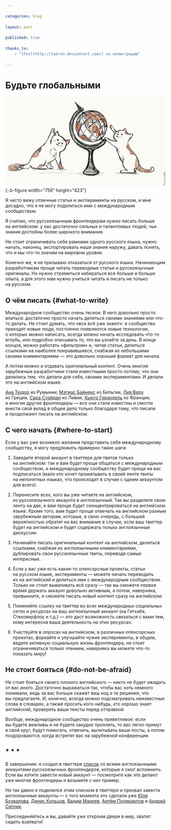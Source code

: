 ```yaml
---

categories: blog

layout: post

published: true

thanks_to:
    - "[Fev](http://taerin.deviantart.com/) за иллюстрацию"

---
```


# Будьте глобальными

![Котики мыслят глобально](/pictures/be-global.jpg){:.b-figure width="756" height="423"}

Я часто вижу отличные статьи и эксперименты на русском, и мне досадно, что я не могу поделиться ими с международным сообществом.

Я считаю, что русскоязычным фронтендерам нужно писать больше на английском: у нас достаточно сильных и талантливых людей, чьи знания достойны более широкого внимания.

Не стоит ограничивать себя рамками одного русского языка, нужно начать, наконец, экспортировать наши знания наружу, давать понять, что и мы что-то значим на мировом уровне.

Конечно же, я не призываю отказаться от русского языка. Начинающим разработчикам проще читать переводные статьи и русскоязычные оригиналы. Но нужно стремиться набираться всё больше и больше опыта, а для этого нам нужно учиться читать и писать не только на русском.

## О чём писать {#what-to-write}

Международное сообщество очень тесное. В него довольно просто влиться: достаточно просто начать делиться своими знаниями или что-то делать. Не стоит думать, что «все всё уже знают»: в сообщество приходят новые люди, постоянно появляются новые технологии, о которых можно написать, всегда можно начать исследовать что-то вглубь, или подробно описывать то, что вы узнаёте за день. В конце концов, можно работать «фильтром» и, читая статьи, делиться ссылками на наиболее понравившиеся, снабжая их небольшими своими комментариями — это довольно хороший формат для начала.

А потом можно и отдавать оригинальный контент. Очень многие зарубежные разработчики стали известными просто потому, что они делились тем, что делали для себя, своими экспериментами. И делали это на английском языке.

[Ана Тюдор](@thebabydino) из Румынии, [Мэтиас Байненс](@mathias) из Бельгии, [Лия Веру](@leaverou) из Греции, [Сара Суэйдан](@SaraSoueidan) из Ливии, [Хьюго Гираудель](@HugoGiraudel) из Франции, и многие другие фронтендеры — все они стали известны и смогли внести свой вклад в общее дело только благодаря тому, что писали и продолжают писать на английском.

## С чего начать {#where-to-start}

Если у вас уже возникло желание представить себя международному сообществу, я могу предложить примерно такие шаги:

1. Заведите второй аккаунт в твиттере для твитов только на английском: так и вам будет проще общаться с международным сообществом, и международному сообществу будет проще на вас подписаться (мало кто хочет проматывать в своей ленте твиты на непонятных языках, что происходит в случае с одним аккаунтом для всего).

2. Перенесите всех, кого вы уже читаете на английском, из русскоязычного аккаунта в англоязычный. Так вы разделите свою ленту на две, и вам проще будет сконцентрироваться на английском языке. Кроме того, вам будет проще отвечать на английском разным зарубежным авторам, которые, в свою очередь, с большей вероятностью обратят на вас внимание в случае, если ваш твиттер будет на английском и будет содержать только англоязычные дискуссии.

3. Начинайте писать оригинальный контент на английском, делиться ссылками, снабжая их англоязычными комментариями, дублировать свои русскоязычные твиты, переводя самые интересные.

4. Если у вас уже есть какие-то опенсорсные проекты, статьи на русском языке, эксперименты — можете начать переводить их на английский и делиться ими с международным сообществом. Только не стоит вываливать всё сразу — так вы сможете первое время держать аккаунт довольно активным, а потом, наверняка, привыкните, и сможете писать новый контент сразу на английском.

5. Поменяйте ссылку на твиттер во всех международных социальных сетях и ресурсах на ваш англоязычный аккаунт (на Гитхабе, Стековерфлоу и т.д.) — это даст возможность связаться с вами тем, кому интересна ваша деятельность на этих ресурсах.

6. Участвуйте в опросах на английском, в различных опенсорсных проектах, форкайте и улучшайте чужие эксперименты, в общем, ведите активную социальную жизнь фронтендера, не стоит ограничиваться только чтением, наверняка вы можете что-то показать миру!

## Не стоит бояться {#do-not-be-afraid}

Не стоит бояться своего плохого английского — никто не будет ожидать от вас иного. Достаточно выражаться так, чтобы вас хоть немного понимали, ведь за вас больше скажет ваш код и те решения, что вы предлагаете. И, конечно, всегда можно подсматривать неизвестные слова в словарях, а также просить кого-нибудь, кто хорошо знает английский, проверять ваши тексты перед отправкой.

Вообще, международное сообщество очень приветливое: если вы будете вежливы и не будете занудно троллить, то вас легко примут в свой круг, будут помогать, отвечать, вычитывать ваши посты, а потом поздороваются, когда встретят вас на зарубежной конференции.

## * * *

В завершение: я создал в твиттере [список](https://twitter.com/ki_zu/lists/runglish-webdev) со всеми англоязычными аккаунтами русскоязычных фронтендеров, которые я смог вспомнить. Если вы хотите завести новый аккаунт — посмотрите как это делают уже многие фронтендеры и возьмите с них пример.

Не так давно я поделился этим списком в твиттере и призвал завести англоязычные аккаунты — с того момента это сделали уже [Юля Бухвалова](@yoksel_en), [Денис Кольцов](@mistadikay_en), [Вадим Макеев](@pepelsbey_), [Артём Поликарпов](@artpolikarpoff) и [Андрей Ситник](@andreysitnik).

Присоединяйтесь и вы, давайте уже откроем двери в мир, хватит сидеть взаперти!